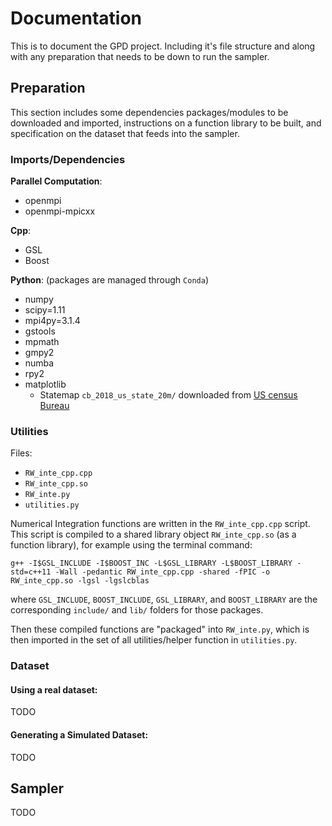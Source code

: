 # Documentation

This is to document the GPD project. Including it's file structure and along with any preparation that needs to be down to run the sampler.

<!-- 
```
code/
  │
  ├── cb_2018_us_state_20m/
  ├── RW_inte_cpp.cpp
  ├── RW_inte_cpp.so
  ├── RW_inte.py
  ├── utilities.py
  │
  ├── JJA_precip_maxima_nonimputed.RData
  ├── simulate_data.py
  ├── proposal_cov.py
  └── MCMC.py
``` -->


## Preparation

This section includes some dependencies packages/modules to be downloaded and imported, instructions on a function library to be built, and specification on the dataset that feeds into the sampler. 

### Imports/Dependencies

**Parallel Computation**:

- openmpi
- openmpi-mpicxx

**Cpp**:

- GSL
- Boost

**Python**: (packages are managed through `Conda`)

- numpy
- scipy=1.11
- mpi4py=3.1.4
- gstools
- mpmath
- gmpy2
- numba
- rpy2
- matplotlib
    - Statemap `cb_2018_us_state_20m/` downloaded from [US census Bureau](https://www.census.gov/geographies/mapping-files/time-series/geo/carto-boundary-file.html)


### Utilities
Files:

- `RW_inte_cpp.cpp`
- `RW_inte_cpp.so`
- `RW_inte.py`
- `utilities.py`

Numerical Integration functions are written in the `RW_inte_cpp.cpp` script. This script is compiled to a shared library object `RW_inte_cpp.so` (as a function library), for example using the terminal command: 

```
g++ -I$GSL_INCLUDE -I$BOOST_INC -L$GSL_LIBRARY -L$BOOST_LIBRARY -std=c++11 -Wall -pedantic RW_inte_cpp.cpp -shared -fPIC -o RW_inte_cpp.so -lgsl -lgslcblas
```

where `GSL_INCLUDE`, `BOOST_INCLUDE`, `GSL_LIBRARY`, and `BOOST_LIBRARY` are the corresponding `include/` and `lib/` folders for those packages.

Then these compiled functions are "packaged" into `RW_inte.py`, which is then imported in the set of all utilities/helper function in `utilities.py`.

### Dataset

#### Using a real dataset:

TODO

<!-- 
File:

- `JJA_precip_maxima_nonimputed.RData`

This is an example real dataset of central US summer time block-maxima precipitation. This `.RData` file contains the following items:

- `JJA_maxima_nonimputed`: an ($N_s$, $N_t$) matrix of type `double` of the non-imputed (contains NA) summer time block-maxima precipitation at the $N_s$ stations across $N_t$ times. Each column $t$ represents the $N_s$ observations at time $t$.
- `GEV_estimates`: an ($N_s$ $\times$ 4) `dataframe` of the marginal parameter estimates (by fitting a simple GEV) at each station. Each of the four columns represents the estimates for $\mu_0$, $\mu_1$, $\log(\sigma)$, and $\xi$ for each station. 
- `stations`: an ($N_s$ $\times$ 2) `dataframe` of the coordinates of each station. The first column is longitude and the second column represents latitude.
- `elev`: an ($N_s$,) vector of type `double` of the elevation of the geographic location of each station.

where $N_s$ denotes the number of stations and $N_t$ denotes the number of years recorded in the dataset. -->

#### Generating a Simulated Dataset:

TODO

<!-- If we are not performing an application on a real dataset, we could simulate a dataset to test the model.

File:

- `simulate_data.py`

This is a python script to generate a simulated dataset. 
 Within this file, specifies $N_s$, $N_t$, $\phi$ and/or $\rho$ surfaces as well as the marginal parameters ($\Beta's$ for the $\mu_0, \mu1$ as well as $\sigma$ and $\xi$) surfaces to fine tune the truth parameter setup. Some additional comments in the script might be helpful. 

To run this file:

```
python3 simulate_data.py <random_seed>
```
where `<random_seed>` is a seed used to randomly generate the data;
 e.g. `python3 simulate_data.py 2345` can be used to generate a simulated dataset using the random seed of 2345.


Outputs:

Running this script will generate the following dataset and/or plots:
 (assuming we have simulated a dataset of $N_t=24$ time replicates at $N_s = 300$ sites using simulate scenario $sc = 2$)
- `simulated_data.RData`: The generated dataset, which consists of the 4 items matching those described in the real dataset above.
- Additional formats/pieces of the same simulated dataset (for easier checking): 
    - `Y_full_sim_sc2_t24_s300.npy`: simulated observation $Y$ with all observations (no missing)
    - `miss_matrix_bool.npy`: simulated missing indicator matrix
    - `Y_miss_sim_sc2_t24_s300.npy`: simulated observation $Y$ after applying the `miss_matrix` (some observation become `NA`s as mimicing missing at random in data)
- `.png` Plots (for checking generated dataset):
    - QQPlots: QQplots will be generated for the Levy variables at the knots, the Pareto $W=g(Z)$ at the sites, and the process $X^*$ across the sites $s$ or time $t$. All qqplots are transformed to the uniform margin. Other than the QQPlot for $X^*$ across all sites at a specific time $t$ should deviates from 1:1 line (because of spatial correlation), the others should all approximately be linearly following diagonal line.
    - Histogram: MLE fitted GEV models on the dataset at each site $s$ across all time $t$ is pooled together into a histogram; the values of the $\mu, \sigma, \xi$ should roughly reflect that in the parameter surface setting. (Not precise but should/could serve as a quick check) -->


## Sampler

TODO

<!-- 
This section includes some information on running the sampler `MCMC.py` script, as well as some notes on the output (plots, traceplots, intermediate model states) that running this script will produce.

**Required Files** (in addition to the files described in the previous section):

- `proposal_cov.py`
- `MCMC.py`

**Optional Files** (saved model states from prior runs that `MCMC.py` will generate periodically):

- `iter.pkl`
- `sigma_m_sq_Rt_list.pkl`
- `sigma_m_sq.pkl`
- `Sigma_0.pkl`


`MCMC.py` is the main sampler file, and it uses a random-walk Metropolis algorithm using Log-Adaptive Proposal (LAP) as an adaptive tuning strategy (Shaby and Wells, 2010). This script takes in a dataset file (e.g. `JJA_precip_maxima_nonimputed.RData`) placed under the same directory. Additional dependencies are specified in the previous section. 
 
Sometimes (especially when running on clusters) we can't afford to have the sampler be continuously running until it finishes, and so we have to "chop" it into pieces and "daisychaining" the subsequent runs. This script will automatically create and save the traceplots for the variables/parameters, as well as saving the model states when the script is stopped (e.g. run into the time limit). When invoking this script, it will check if there are saved model states (the optional files) saved in the directory and will pick up from there.

This `MCMC.py` script is split into the following sections (more detailed comments are made within the script):

- Load the dataset
- Setup the spline smoothings
- Estimate the initial starting points for parameters
  - Plot the initially estimated parameter surfaces
- Specify the block-update structure for MCMC updating the parameters
- Metropolis-Hasting MCMC Loop:
  - Update $R_t$
  - Update $\phi$
  - Update $\rho$
  - Update $Y$ (imputations)
  - Update $\beta(\mu_0)$
  - Update $\beta(\mu_1)$
  - Update $\beta(\log(\sigma))$
  - Update $\beta(\xi)$
  - Update the adaptive metropolis strategy (periodically, once every certain \# of iterations)

The `proposal_cov.py` is the initial proposal covariance matrix $\Sigma_0$ for this LAP tuning strategy. 
Without specific knowledge on the covariance of the proposals, one can set the variables in the `proposal_cov.py` script to `None`, as this would make the sampler default to initialize with identity $I$ proposals.
This is only used when starting the chains fresh, as the later continuance/"daisychain" will load the proposal scalar variance and covariance from the `.pkl` files saved from previous runs.

To **run this sampler script**:

```
mpirun -n <Nt> python3 MCMC.py
```

where `<Nt>` is the number of time replicates in the dataset and hence (by the parallelization of the code) the number of cores used to invoke this parallelized job using mpi.

**Outputs**:

Running the sampler will generate the following results files

- Plots

    - Geo/spatial informations on the dataset:
        - `Plot_US.pdf`, `Plot_stations.pdf`: scatterplots of the stations (longitude, latitude) with overlaying state boundary
        - `Plot_station_elevation.pdf`: scatterplots of the stations with color coding their elevations
    - Initial Parameter Estimates:
        - `Plot_initial_heatmap_phi_surface.pdf`, `Plot_initial_heatmap_rho_surface.pdf`: heatmaps of the $\phi$ and $\rho$ surfaces coming from initial parameter estimation.
        - `Plot_initial_mu0_estimates.pdf`, `Plot_initial_mu1_estimates.pdf`, `Plot_initial_logsigma_estimates.pdf`, and `Plot_initial_ksi_estimates.pdf`: Comparison of the intial GEV fitted parameters at the sites versus the spline smoothed marginal parameters at the sites (color represents value)
    - Plots of the Traceplots:
      - Overall log-likelihoods: `Traceplot_loglik.pdf`, `Traceplot_loglik_detail.pdf`
      - Copula parameters: `Traceplot_Rt_<t>.pdf` (`<t>` in 1, ..., $N_t$), `Traceplot_phi.pdf`, and `Traceplot_range.pdf`
      - Marginal model coefficients and regularization terms: `Traceplot_<Beta_mu0_block_idx>.pdf` (for $\Beta$'s for $\mu_0$ in that block update), `Traceplot_<Beta_mu1_block_idx>.pdf`, `Traceplot_Beta_logsigma.pdf`, `Traceplot_Beta_ksi.pdf`, and `Traceplot_sigma_Beta_xx.pdf`.

- Traceplot `.npy` Matrix

    - The traceplot items are periodically saved (currently after every 50 iterations), including
        - log-likelihood trace: `loglik_trace.npy`, `loglik_detail_trace.npy`
        - copula parameter trace: `R_trace_log.npy`, `phi_knots_trace.npy`, `range_knots_trace.npy`, 
        - marginal model parameter trace: `Beta_mu0_trace.npy`, `Beta_mu1_trace.npy`, `Beta_logsigma_trace.npy`, `Beta_ksi_trace.npy` and their regularization hyper parameter trace `sigma_Beta_mu0_trace.npy`, `sigma_Beta_mu1_trace.npy`, `sigma_Beta_logsigma_trace.npy`
        - records on imputation (conditional gaussian draws) on `Y_trace.npy`

- Periodically saved model/chain states in `.pkl` pickles (to be picked up at each consecutive run)

    - `iter.pkl`: the number of iteration this chain has reached; a consecutive run will "restart" the chain at the last saved `iter.pkl` iteration)
    - Adapted proposal scalar variance and/or covariance matrix
        - the proposal scalar variance for the stable variables $R_t$'s: `sigma_m_sq_Rt_list.pkl`
        - the proposal scalar variance and covariance matrix for any other parameters: `sigma_m_sq.pkl`, `Sigma_0.pkl` -->


<!-- ## Posterior Summary

File:

- `posterior_and_diagnostics.py`

This is the posterior summary script, that summarizes the chains resulting from running the `MCMC.py` sampler. 

What does it do.

What does it produce.

To fun this file:
```
python3 posterior_and_diagnostics.py
``` -->

